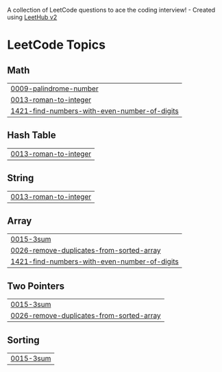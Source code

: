 A collection of LeetCode questions to ace the coding interview! - Created using [LeetHub v2](https://github.com/arunbhardwaj/LeetHub-2.0)
<!---LeetCode Topics Start-->
# LeetCode Topics
## Math
|  |
| ------- |
| [0009-palindrome-number](https://github.com/Akremomer/Leetcode/tree/master/0009-palindrome-number) |
| [0013-roman-to-integer](https://github.com/Akremomer/Leetcode/tree/master/0013-roman-to-integer) |
| [1421-find-numbers-with-even-number-of-digits](https://github.com/Akremomer/Leetcode/tree/master/1421-find-numbers-with-even-number-of-digits) |
## Hash Table
|  |
| ------- |
| [0013-roman-to-integer](https://github.com/Akremomer/Leetcode/tree/master/0013-roman-to-integer) |
## String
|  |
| ------- |
| [0013-roman-to-integer](https://github.com/Akremomer/Leetcode/tree/master/0013-roman-to-integer) |
## Array
|  |
| ------- |
| [0015-3sum](https://github.com/Akremomer/Leetcode/tree/master/0015-3sum) |
| [0026-remove-duplicates-from-sorted-array](https://github.com/Akremomer/Leetcode/tree/master/0026-remove-duplicates-from-sorted-array) |
| [1421-find-numbers-with-even-number-of-digits](https://github.com/Akremomer/Leetcode/tree/master/1421-find-numbers-with-even-number-of-digits) |
## Two Pointers
|  |
| ------- |
| [0015-3sum](https://github.com/Akremomer/Leetcode/tree/master/0015-3sum) |
| [0026-remove-duplicates-from-sorted-array](https://github.com/Akremomer/Leetcode/tree/master/0026-remove-duplicates-from-sorted-array) |
## Sorting
|  |
| ------- |
| [0015-3sum](https://github.com/Akremomer/Leetcode/tree/master/0015-3sum) |
<!---LeetCode Topics End-->